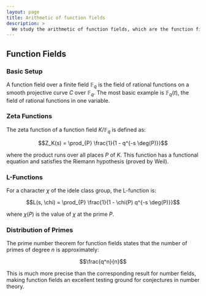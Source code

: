```yaml
---
layout: page
title: Arithmetic of function fields
description: >
  We study the arithmetic of function fields, which are the function fields of curves over finite fields. This is a very active area of research that has many connections to other fields, such as coding theory, cryptography, and algebraic geometry. We are interested in the study of $\\zeta$-functions, $L$-functions, and the distribution of primes in function fields.
---
```


## Function Fields

### Basic Setup
A function field over a finite field $\mathbb{F}_q$ is the field of rational functions on a smooth projective curve $C$ over $\mathbb{F}_q$. The most basic example is $\mathbb{F}_q(t)$, the field of rational functions in one variable.

### Zeta Functions
The zeta function of a function field $K/\mathbb{F}_q$ is defined as:

$$Z_K(s) = \prod_{P} \frac{1}{1 - q^{-s \deg(P)}}$$

where the product runs over all places $P$ of $K$. This function has a functional equation and satisfies the Riemann hypothesis (proved by Weil).

### L-Functions
For a character $\chi$ of the idele class group, the L-function is:

$$L(s, \chi) = \prod_{P} \frac{1}{1 - \chi(P) q^{-s \deg(P)}}$$

where $\chi(P)$ is the value of $\chi$ at the prime $P$.

### Distribution of Primes
The prime number theorem for function fields states that the number of primes of degree $n$ is approximately:

$$\frac{q^n}{n}$$

This is much more precise than the corresponding result for number fields, making function fields an excellent testing ground for conjectures in number theory. 